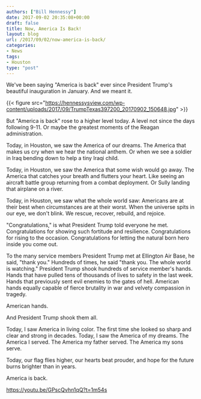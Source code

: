 ```yaml
---
authors: ["Bill Hennessy"]
date: 2017-09-02 20:35:08+00:00
draft: false
title: Now, America Is Back!
layout: blog
url: /2017/09/02/now-america-is-back/
categories:
- News
tags:
- Houston
type: "post"
---
```


We've been saying "America is back" ever since President Trump's beautiful inauguration in January. And we meant it.

{{< figure src="https://hennessysview.com/wp-content/uploads/2017/09/TrumpTexas397200_20170902_150648.jpg" >}}


But "America is back" rose to a higher level today. A level not since the days following 9-11. Or maybe the greatest moments of the Reagan administration.

Today, in Houston, we saw the America of our dreams. The America that makes us cry when we hear the national anthem. Or when we see a soldier in Iraq bending down to help a tiny Iraqi child.

Today, in Houston, we saw the America that some wish would go away. The America that catches your breath and flutters your heart. Like seeing an aircraft battle group returning from a combat deployment. Or Sully landing that airplane on a river.

Today, in Houston, we saw what the whole world saw: Americans are at their best when circumstances are at their worst. When the universe spits in our eye, we don't blink. We rescue, recover, rebuild, and rejoice.

"Congratulations," is what President Trump told everyone he met. Congratulations for showing such fortitude and resilience. Congratulations for rising to the occasion. Congratulations for letting the natural born hero inside you come out.

To the many service members President Trump met at Ellington Air Base, he said, "thank you." Hundreds of times, he said "thank you. The whole world is watching." President Trump shook hundreds of service member's hands. Hands that have pulled tens of thousands of lives to safety in the last week. Hands that previously sent evil enemies to the gates of hell. American hands equally capable of fierce brutality in war and velvety compassion in tragedy.

American hands.

And President Trump shook them all.

Today, I saw America in living color. The first time she looked so sharp and clear and strong in decades. Today, I saw the America of my dreams. The America I served. The America my father served. The America my sons serve.

Today, our flag flies higher, our hearts beat prouder, and hope for the future burns brighter than in years.

America is back.

https://youtu.be/GPscQvhn1qQ?t=1m54s



